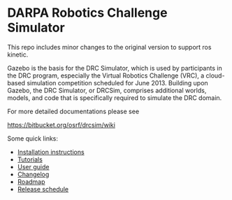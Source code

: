 # DARPA Robotics Challenge Simulator #

This repo includes minor changes to the original version to support ros kinetic.

Gazebo is the basis for the DRC Simulator, which is used by participants in the DRC program, especially the Virtual Robotics Challenge (VRC), a cloud-based simulation competition scheduled for June 2013. Building upon Gazebo, the DRC Simulator, or DRCSim, comprises additional worlds, models, and code that is specifically required to simulate the DRC domain.

For more detailed documentations please see

https://bitbucket.org/osrf/drcsim/wiki


Some quick links:

 * [Installation instructions](http://gazebosim.org/tutorials?tut=drcsim_install&cat=drcsim)
 * [Tutorials](http://gazebosim.org/tutorials?cat=drcsim)
 * [User guide](https://bitbucket.org/osrf/drcsim/wiki/DRC/UserGuide)
 * [Changelog](https://bitbucket.org/osrf/drcsim/wiki/DRC/ChangeLog)
 * [Roadmap](https://bitbucket.org/osrf/drcsim/wiki/DRC/Roadmap)
 * [Release schedule](https://bitbucket.org/osrf/drcsim/wiki/DRC/ReleaseSchedule)

